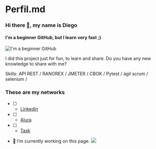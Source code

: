 # Perfil.md


### Hi there 👋, my name is Diego
#### I'm a beginner GitHub, but I learn very fast ;)
![I'm a beginner GitHub](https://github.com/saadeghi/saadeghi/blob/master/dino.gif)

I did this project just for fun, to learn and share.
Do you have any new knowledge to share with me?

Skills: API REST / RANOREX / JMETER / CBOK / Pytest / ágil scrum / selenium / 
### These are my networks
- [ ] - [Linkedin](https://www.linkedin.com/in/diego-umbelino97494643/)
- [ ] - [Alura](https://cursos.alura.com.br/user/diego9us)
- [ ] - [Task]()
- 🔭 I’m currently working on this page. 
![](https://github.githubassets.com/images/mona-loading-default.gif)




